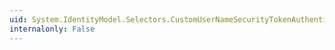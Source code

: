```yaml
---
uid: System.IdentityModel.Selectors.CustomUserNameSecurityTokenAuthenticator.#ctor(System.IdentityModel.Selectors.UserNamePasswordValidator)
internalonly: False
---
```

